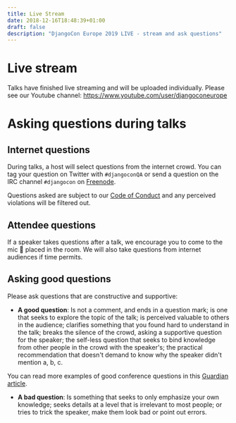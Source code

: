 ```yaml
---
title: Live Stream
date: 2018-12-16T18:48:39+01:00
draft: false
description: "DjangoCon Europe 2019 LIVE - stream and ask questions"
---
```


# Live stream

Talks have finished live streaming and will be uploaded individually. Please see
our Youtube channel: <a href="https://www.youtube.com/user/djangoconeurope">https://www.youtube.com/user/djangoconeurope</a>

# Asking questions during talks

## Internet questions

During talks, a host will select questions from the internet crowd. You can tag your
question on Twitter with `#djangoconQA` or send a question on the IRC channel
`#djangocon` on [Freenode](https://freenode.net/).

Questions asked are subject to our [Code of Conduct](/conduct/) and any
perceived violations will be filtered out.

## Attendee questions

If a speaker takes questions after a talk, we encourage you to come to the mic 🎤
placed in the room. We will also take questions from internet audiences if time
permits.

## Asking good questions

Please ask questions that are constructive and supportive:

* **A good question**: Is not a comment, and ends in a question mark; is one that
  seeks to explore the topic of the talk; is perceived valuable to others in the
  audience; clarifies something that you found hard to understand in the talk;
  breaks the silence of the crowd, asking a supportive question for the speaker;
  the self-less question that seeks to bind knowledge from other people in the
  crowd with the speaker's; the practical recommendation that doesn't demand to
  know why the speaker didn't mention a, b, c.

You can read more examples of good conference questions in this
[Guardian article](https://www.theguardian.com/higher-education-network/2015/nov/11/dont-be-a-conference-troll-a-guide-to-asking-good-questions).

* **A bad question**: Is something that seeks to only emphasize your own
  knowledge; seeks details at a level that is irrelevant to most people; or
  tries to trick the speaker, make them look bad or point out errors.
